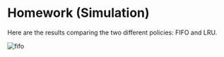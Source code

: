 # Homework (Simulation)

Here are the results comparing the two different policies: FIFO and LRU.  

![fifo]("https://github.com/huaxing-w/cs5600-computer-system/blob/homework8/fifo.png")


